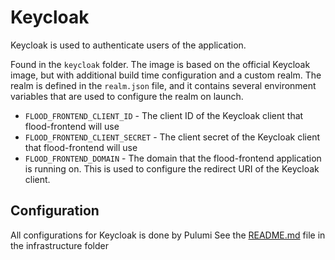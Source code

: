 # Keycloak

Keycloak is used to authenticate users of the application.

Found in the `keycloak` folder. The image is based on the official Keycloak image, but with additional build time configuration and a custom realm. The realm is defined in the `realm.json` file, and it contains several environment variables that are used to configure the realm on launch.

- `FLOOD_FRONTEND_CLIENT_ID` - The client ID of the Keycloak client that flood-frontend will use
- `FLOOD_FRONTEND_CLIENT_SECRET` - The client secret of the Keycloak client that flood-frontend will use
- `FLOOD_FRONTEND_DOMAIN` - The domain that the flood-frontend application is running on. This is used to configure the redirect URI of the Keycloak client.

## Configuration

All configurations for Keycloak is done by Pulumi
See the [README.md](../infrastructure/README.md) file in the infrastructure folder